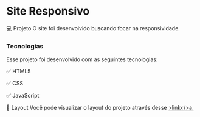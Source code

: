 # Site Responsivo

💻 Projeto
O site foi desenvolvido buscando focar na responsividade.

### Tecnologias
Esse projeto foi desenvolvido com as seguintes tecnologias:

:white_check_mark: HTML5

:white_check_mark: CSS

:white_check_mark: JavaScript

🔖 Layout
Você pode visualizar o layout do projeto através desse <a href="https://alex-filipe.github.io/site-responsivo/">>link</>a.

